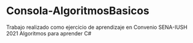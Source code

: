 # Consola-AlgoritmosBasicos
Trabajo realizado como ejercicio de aprendizaje en Convenio SENA-IUSH 2021
Algoritmos para aprender C#

